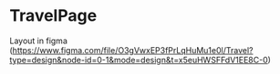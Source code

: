 # TravelPage
Layout in figma (https://www.figma.com/file/O3gVwxEP3fPrLqHuMu1e0l/Travel?type=design&node-id=0-1&mode=design&t=x5euHWSFFdV1EE8C-0)
